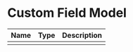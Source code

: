 # Custom Field Model

| Name          | Type          | Description   |
|---------------|---------------|---------------|
|               |               |               |

